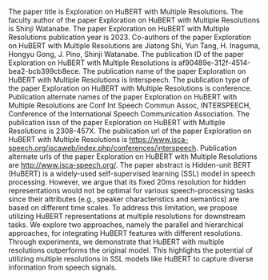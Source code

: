 The paper title is Exploration on HuBERT with Multiple Resolutions.
The faculty author of the paper Exploration on HuBERT with Multiple Resolutions is Shinji Watanabe.
The paper Exploration on HuBERT with Multiple Resolutions publication year is 2023.
Co-authors of the paper Exploration on HuBERT with Multiple Resolutions are Jiatong Shi, Yun Tang, H. Inaguma, Hongyu Gong, J. Pino, Shinji Watanabe.
The publication ID of the paper Exploration on HuBERT with Multiple Resolutions is af90489e-312f-4514-bea2-bcb399cb8ece.
The publication name of the paper Exploration on HuBERT with Multiple Resolutions is Interspeech.
The publication type of the paper Exploration on HuBERT with Multiple Resolutions is conference.
Publication alternate names of the paper Exploration on HuBERT with Multiple Resolutions are Conf Int Speech Commun Assoc, INTERSPEECH, Conference of the International Speech Communication Association.
The publication issn of the paper Exploration on HuBERT with Multiple Resolutions is 2308-457X.
The publication url of the paper Exploration on HuBERT with Multiple Resolutions is https://www.isca-speech.org/iscaweb/index.php/conferences/interspeech.
Publication alternate urls of the paper Exploration on HuBERT with Multiple Resolutions are http://www.isca-speech.org/.
The paper abstract is Hidden-unit BERT (HuBERT) is a widely-used self-supervised learning (SSL) model in speech processing. However, we argue that its fixed 20ms resolution for hidden representations would not be optimal for various speech-processing tasks since their attributes (e.g., speaker characteristics and semantics) are based on different time scales. To address this limitation, we propose utilizing HuBERT representations at multiple resolutions for downstream tasks. We explore two approaches, namely the parallel and hierarchical approaches, for integrating HuBERT features with different resolutions. Through experiments, we demonstrate that HuBERT with multiple resolutions outperforms the original model. This highlights the potential of utilizing multiple resolutions in SSL models like HuBERT to capture diverse information from speech signals.
